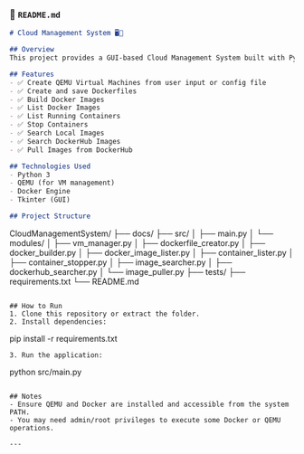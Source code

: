 ### 📄 `README.md`
```markdown
# Cloud Management System 🖥️🐳

## Overview
This project provides a GUI-based Cloud Management System built with Python to manage Virtual Machines (via QEMU) and Containers (via Docker).

## Features
- ✅ Create QEMU Virtual Machines from user input or config file
- ✅ Create and save Dockerfiles
- ✅ Build Docker Images
- ✅ List Docker Images
- ✅ List Running Containers
- ✅ Stop Containers
- ✅ Search Local Images
- ✅ Search DockerHub Images
- ✅ Pull Images from DockerHub

## Technologies Used
- Python 3
- QEMU (for VM management)
- Docker Engine
- Tkinter (GUI)

## Project Structure
```
CloudManagementSystem/
├── docs/
├── src/
│   ├── main.py
│   └── modules/
│       ├── vm_manager.py
│       ├── dockerfile_creator.py
│       ├── docker_builder.py
│       ├── docker_image_lister.py
│       ├── container_lister.py
│       ├── container_stopper.py
│       ├── image_searcher.py
│       ├── dockerhub_searcher.py
│       └── image_puller.py
├── tests/
├── requirements.txt
└── README.md
```

## How to Run
1. Clone this repository or extract the folder.
2. Install dependencies:
   ```
   pip install -r requirements.txt
   ```
3. Run the application:
   ```
   python src/main.py
   ```

## Notes
- Ensure QEMU and Docker are installed and accessible from the system PATH.
- You may need admin/root privileges to execute some Docker or QEMU operations.

---
